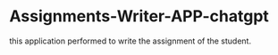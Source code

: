 # Assignments-Writer-APP-chatgpt
this application performed to write the assignment of the student. 
